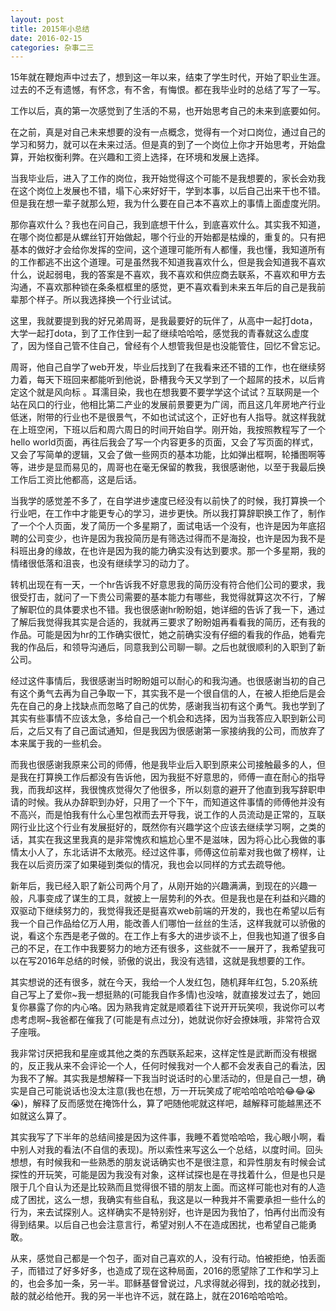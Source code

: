 ```yaml
---
layout: post
title: 2015年小总结
date: 2016-02-15
categories: 杂事二三
---
```


15年就在鞭炮声中过去了，想到这一年以来，结束了学生时代，开始了职业生涯。过去的不乏有遗憾，有怀念，有不舍，有悔恨。都在我毕业时的总结了写了一写。

工作以后，真的第一次感觉到了生活的不易，也开始思考自己的未来到底要如何。

在之前，真是对自己未来想要的没有一点概念，觉得有一个对口岗位，通过自己的学习和努力，就可以在未来过活。但是真的到了一个岗位上你才开始思考，开始盘算，开始权衡利弊。在兴趣和工资上选择，在环境和发展上选择。

当我毕业后，进入了工作的岗位，我开始觉得这个可能不是我想要的，家长会劝我在这个岗位上发展也不错，塌下心来好好干，学到本事，以后自己出来干也不错。但是我在想一辈子就那么短，我为什么要在自己本不喜欢上的事情上面虚度光阴。

那你喜欢什么？我也在问自己，我到底想干什么，到底喜欢什么。其实我不知道，在哪个岗位都是从螺丝钉开始做起，哪个行业的开始都是枯燥的，重复的。只有把基本的做好才会给你发挥的空间，这个道理可能所有人都懂，我也懂，我知道所有的工作都逃不出这个道理。可是虽然我不知道我喜欢什么，但是我会知道我不喜欢什么，说起弱电，我的答案是不喜欢，我不喜欢和供应商去联系，不喜欢和甲方去沟通，不喜欢那种锁在条条框框里的感觉，更不喜欢看到未来五年后的自己是我前辈那个样子。所以我选择换一个行业试试。

这里，我就要提到我的好兄弟周哥，是我最要好的玩伴了，从高中一起打dota，大学一起打dota，到了工作住到一起了继续哈哈哈，感觉我的青春就这么虚度了，因为怪自己管不住自己，曾经有个人想管我但是也没能管住，回忆不曾忘记。

周哥，他自己自学了web开发，毕业后找到了在我看来还不错的工作，也在继续努力着，每天下班回来都能听到他说，卧槽我今天又学到了一个超屌的技术，以后肯定这个就是风向标
。耳濡目染，我也在想我要不要学学这个试试？互联网是一个站在风口的行业，他相比第二产业的发展前景要更为广阔，而且这几年房地产行业低迷，附带的行业也不是很景气，不如也试试这个，正好也有人指导。就这样我就在上班空闲，下班以后和周六周日的时间开始自学。刚开始，我按照教程写了一个hello world页面，再往后我会了写一个内容更多的页面，又会了写页面的样式，又会了写简单的逻辑，又会了做一些网页的基本功能，比如弹出框啊，轮播图啊等等，进步是显而易见的，周哥也在毫无保留的教我，我很感谢他，以至于我最后换工作后工资比他都高，这是后话。

当我学的感觉差不多了，在自学进步速度已经没有以前快了的时候，我打算换一个行业吧，在工作中才能更专心的学习，进步更快。所以我打算辞职换工作了，制作了一个个人页面，发了简历一个多星期了，面试电话一个没有，也许是因为年底招聘的公司变少，也许是因为我投简历是有筛选过得而不是海投，也许是因为我不是科班出身的缘故，在也许是因为我的能力确实没有达到要求。那一个多星期，我的情绪很低落和沮丧，也没有继续学习的动力了。

转机出现在有一天，一个hr告诉我不好意思我的简历没有符合他们公司的要求，我很受打击，就问了一下贵公司需要的基本能力有哪些，我觉得就算这次不行，了解了解职位的具体要求也不错。我也很感谢hr盼盼姐，她详细的告诉了我一下，通过了解后我觉得我其实是合适的，我就再三要求了盼盼姐再看看我的简历，还有我的作品。可能是因为hr的工作确实很忙，她之前确实没有仔细的看我的作品，她看完我的作品后，和领导沟通后，同意我到公司聊一聊。之后也就很顺利的入职到了新公司。

经过这件事情后，我很感谢当时盼盼姐可以耐心的和我沟通。也很感谢当初的自己有这个勇气去再为自己争取一下，其实我不是一个很自信的人，在被人拒绝后是会先在自己的身上找缺点而忽略了自己的优势，感谢我当初有这个勇气。我也学到了其实有些事情不应该太急，多给自己一个机会和选择，因为当我答应入职到新公司后，之后又有了自己面试通知，但是我因为很感谢第一家接纳我的公司，而放弃了本来属于我的一些机会。

而我也很感谢我原来公司的师傅，他是我毕业后入职到原来公司接触最多的人，但是我在打算换工作后都没有告诉他，因为我挺不好意思的，师傅一直在耐心的指导我，而我却这样，我很愧疚觉得欠了他很多，所以刻意的避开了他直到我写辞职申请的时候。我从办辞职到办好，只用了一个下午，而知道这件事情的师傅他并没有不高兴，而是怕我有什么心里包袱而去开导我，说工作的人员流动是正常的，互联网行业比这个行业有发展挺好的，既然你有兴趣学这个应该去继续学习啊，之类的话，其实在我这里我真的是非常愧疚和尴尬心里不是滋味，因为将心比心我做的事情太小人了，东北话讲不太敞亮。经过这件事，师傅这位前辈对我也做了榜样，让我在以后资历深了如果碰到类似的情况，我也会以同样的方式去疏导他。

新年后，我已经入职了新公司两个月了，从刚开始的兴趣满满，到现在的兴趣一般，凡事变成了谋生的工具，就披上一层势利的外衣。但是我也是在利益和兴趣的双驱动下继续努力的，我觉得我还是挺喜欢web前端的开发的，我也在希望以后有我一个自己作品给亿万人用，能改善人们哪怕一丝丝的生活，这样我就可以骄傲的说，看这个东西是老子做的。在工作上有多大的进步谈不上，但我也知道了很多自己的不足，在工作中我要努力的地方还有很多，这些就不一一展开了，我希望我可以在写2016年总结的时候，骄傲的说出，我没有选错，这就是我想要的工作。

其实想说的还有很多，就在今天，我给一个人发红包，随机拜年红包，5.20系统自己写上了爱你~我一想挺熟的(可能我自作多情)也没啥，就直接发过去了，她回复你暴露了你的内心咯。因为熟我肯定就是顺着往下说开开玩笑呗，我说你可以考虑考虑啊~我爸都在催我了(可能是有点过分)，她就说你好会撩妹哦，非常符合双子座哦。

我非常讨厌把我和星座或其他之类的东西联系起来，这样定性是武断而没有根据的，反正我从来不会评论一个人，任何时候我对一个人都不会发表自己的看法，因为我不了解。其实我是想解释一下我当时说话时的心里活动的，但是自己一想，确实是自己可能说话也没太注意(我也在想，万一开玩笑成了呢哈哈哈哈哈😂😂😭😭)，解释了反而感觉在掩饰什么，算了吧随他呢就这样吧，越解释可能越黑还不如就这么算了。

其实我写了下半年的总结间接是因为这件事，我睡不着觉哈哈哈，我心眼小啊，看中别人对我的看法(不自信的表现)。所以索性来写这么一个总结，以度时间。回头想想，有时候我和一些熟悉的朋友说话确实也不是很注意，和异性朋友有时候会试探性的开玩笑，可能是因为我没有对象，这样试探也是在寻找着什么，但是也只是限于几个自认为还是比较熟而且觉得很不错的朋友上面。而这样可能也对有的人造成了困扰，这么一想，我确实有些自私，我这是以一种我并不需要承担一些什么的行为，来去试探别人。这样确实不是特别好，也许是因为我怕了，怕再付出而没有得到结果。以后自己也会注意言行，希望对别人不在造成困扰，也希望自己能勇敢。

从来，感觉自己都是一个包子，面对自己喜欢的人，没有行动。怕被拒绝，怕丢面子，而错过了好多好多，也造成了现在这种局面，2016的愿望除了工作和学习上的，也会多加一条，另一半。耶稣基督曾说过，凡求得就必得到，找的就必找到，敲的就必给他开。我的另一半也许不远，就在路上，就在2016哈哈哈哈。